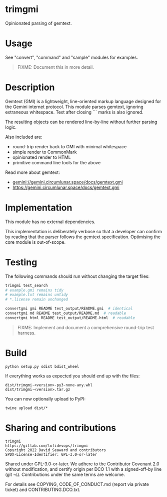 # trimgmi

Opinionated parsing of gemtext.

# Usage

See "convert", "command" and "sample" modules for examples.

> FIXME: Document this in more detail.

# Description

Gemtext (GMI) is a lightweight, line-oriented markup language designed for the Gemini internet protocol. This module parses gemtext, ignoring extraneous whitespace. Text after closing ``` marks is also ignored.

The resulting objects can be rendered line-by-line without further parsing logic.

Also included are:

* round-trip render back to GMI with minimal whitespace
* simple render to CommonMark
* opinionated render to HTML
* primitive command line tools for the above

Read more about gemtext:

* <gemini://gemini.circumlunar.space/docs/gemtext.gmi>
* <https://gemini.circumlunar.space/docs/gemtext.gmi>

# Implementation

This module has no external dependencies.

This implementation is deliberately verbose so that a developer can confirm by reading that the parser follows the gemtext specification. Optimising the core module is out-of-scope.

# Testing

The following commands should run without changing the target files:

```bash
trimgmi test_search
# example.gmi remains tidy
# example.txt remains untidy
# *.license remain unchanged

convertgmi gmi README test_output/README.gmi  # identical
convertgmi md README test_output/README.md  # readable
convertgmi html README test_output/README.html  # readable
```

> FIXME: Implement and document a comprehensive round-trip test harness.

# Build

```
python setup.py sdist bdist_wheel
```

If everything works as expected you should end up with the files:

```
dist/trimgmi-<version>-py3-none-any.whl
dist/trimgmi-<version>.tar.gz
```

You can now optionally upload to PyPI:

```
twine upload dist/*
```

# Sharing and contributions

```
trimgmi
https://gitlab.com/lofidevops/trimgmi
Copyright 2022 David Seaward and contributors
SPDX-License-Identifier: GPL-3.0-or-later
```

Shared under GPL-3.0-or-later. We adhere to the Contributor Covenant 2.0 without modification, and certify origin per DCO 1.1 with a signed-off-by line (git -s). Contributions under the same terms are welcome.

For details see COPYING, CODE_OF_CONDUCT.md (report via private ticket) and CONTRIBUTING.DCO.txt.
